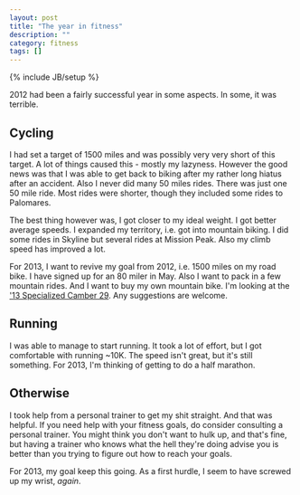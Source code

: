 ```yaml
---
layout: post
title: "The year in fitness"
description: ""
category: fitness
tags: []
---
```

{% include JB/setup %}

2012 had been a fairly successful year in some aspects. In some, it was terrible.

Cycling
----

I had set a target of 1500 miles and was possibly very very short of this target. 
A lot of things caused this - mostly my lazyness. However the good news was that 
I was able to get back to biking after my rather long hiatus after an accident.
Also I never did many 50 miles rides. There was just one 50 mile ride. Most rides
were shorter, though they included some rides to Palomares.

The best thing however was, I got closer to my ideal weight. I got better average 
speeds. I expanded my territory, i.e. got into mountain biking. I did some rides in
Skyline but several rides at Mission Peak. Also my climb speed has improved a lot.

For 2013, I want to revive my goal from 2012, i.e. 1500 miles on my road bike. I
have signed up for an 80 miler in May. Also
I want to pack in a few mountain rides. And I want to buy my own mountain bike.
I'm looking at the 
['13 Specialized Camber 29](http://reviews.mtbr.com/2013-specialized-camber). 
Any suggestions are welcome.

Running
----

I was able to manage to start running. It took a lot of effort, but I got comfortable
with running ~10K. The speed isn't great, but it's still something. For 2013, I'm 
thinking of getting to do a half marathon. 

Otherwise
----

I took help from a personal trainer to get my shit straight. And that was helpful.
If you need help with your fitness goals, do consider consulting a personal trainer.
You might think you don't want to hulk up, and that's fine, but having a trainer who
knows what the hell they're doing advise you is better than you trying to figure out
how to reach your goals.

For 2013, my goal keep this going. As a first hurdle, I seem to have screwed up my
wrist, *again*.
